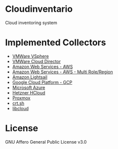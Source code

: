 # Cloudinventario

Cloud inventoring system

# Implemented Collectors

* [VMWare VSphere](src/cloudinventario_vmware_vsphere)
* [VMWare Cloud Director](src/cloudinventario_vmware_vcd)
* [Amazon Web Services - AWS](src/cloudinventario_amazon_aws)
* [Amazon Web Services - AWS - Multi Role/Region](src/cloudinventario_amazon_aws_multi)
* [Amazon Lightsail](src/cloudinventario_amazon_ligtsail)
* [Google Cloud Platform - GCP](src/cloudinventario_google_gcp)
* [Microsoft Azure](src/cloudinventario_microsoft_azure)
* [Hetzner HCloud](src/cloudinventario_hetzner_hcloud)
* [Proxmox](src/cloudinventario_proxmox)
* [crt.sh](src/cloudinventario_crtsh)
* [libcloud](src/cloudinventario_libcloud)

# License

GNU Affero General Public License v3.0
